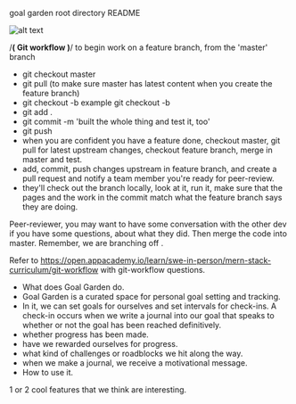 goal garden root directory README


![alt text](https://github.com/TheSethness/goal-garden/blob/master/frontend/public/css/images/diagram.png "diagram")

/**********( Git workflow )**********/
to begin work on a feature branch, from the 'master' branch 
* git checkout master
* git pull (to make sure master has latest content when you create the feature branch)
* git checkout -b <initials-da-mo-pageName-featureName> 
example git checkout -b <ss-2-21-home-goal-list>
* git add . 
* git commit -m 'built the whole thing and test it, too'
* git push
* when you are confident you have a feature done, checkout master, git pull for latest upstream changes, checkout feature branch, merge in master and test. 
* add, commit, push changes upstream in feature branch, and create a pull request and notify a team member you're ready for peer-review. 
* they'll check out the branch locally, look at it, run it, make sure that the pages and the work in the commit match what the feature branch says they are doing. 


Peer-reviewer, you may want to have some conversation with the other dev if you have some questions, about what they did. Then merge the code into master. Remember, we are branching off <master>.

Refer to https://open.appacademy.io/learn/swe-in-person/mern-stack-curriculum/git-workflow with git-workflow questions.

* What does Goal Garden do.
* Goal Garden is a curated space for personal goal setting and tracking. 
* In it, we can set goals for ourselves and set intervals for check-ins. A check-in occurs when we write a journal into our goal that speaks to whether or not the goal has been reached definitively. 
*   whether progress has been made. 
*   have we rewarded ourselves for progress. 
*   what kind of challenges or roadblocks we hit along the way. 
*   when we make a journal, we receive a motivational message. 
* How to use it. 
  
1 or 2 cool features that we think are interesting. 

